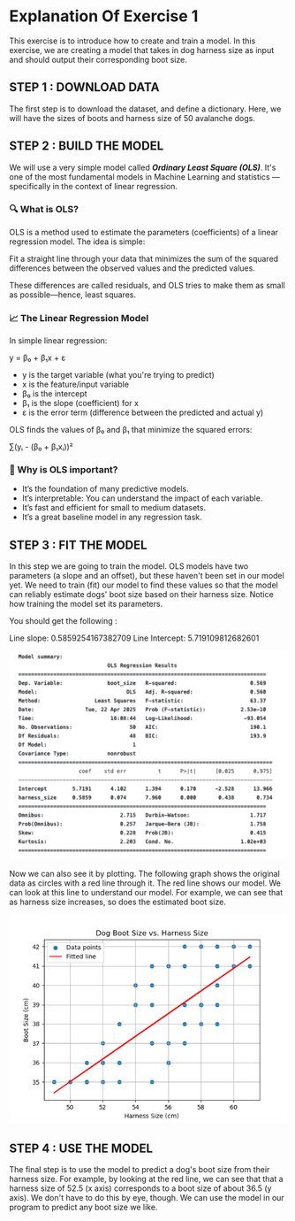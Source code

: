 # Explanation Of Exercise 1

This exercise is to introduce how to create and train a model. In this exercise, we are creating a model that takes in dog harness size as input and should output their corresponding boot size.

## STEP 1 : DOWNLOAD DATA

The first step is to download the dataset, and define a dictionary. Here, we will have the sizes of boots and harness size of 50 avalanche dogs. 

## STEP 2 : BUILD THE MODEL 

We will use a very simple model called ***Ordinary Least Square (OLS)***.
It's one of the most fundamental models in Machine Learning and statistics — specifically in the context of linear regression.

### 🔍 What is OLS?
OLS is a method used to estimate the parameters (coefficients) of a linear regression model. The idea is simple:

Fit a straight line through your data that minimizes the sum of the squared differences between the observed values and the predicted values.

These differences are called residuals, and OLS tries to make them as small as possible—hence, least squares.

### 📈 The Linear Regression Model
In simple linear regression:

  y = β₀ + β₁x + ε

- y is the target variable (what you're trying to predict)
- x is the feature/input variable
- β₀ is the intercept
- β₁ is the slope (coefficient) for x
- ε is the error term (difference between the predicted and actual y)

OLS finds the values of β₀ and β₁ that minimize the squared errors:

∑(yᵢ - (β₀ + β₁xᵢ))²

### 🧠 Why is OLS important?

- It’s the foundation of many predictive models.
- It’s interpretable: You can understand the impact of each variable.
- It’s fast and efficient for small to medium datasets.
- It’s a great baseline model in any regression task.

## STEP 3 : FIT THE MODEL 

In this step we are going to train the model. OLS models have two parameters (a slope and an offset), but these haven't been set in our model yet. 
We need to train (fit) our model to find these values so that the model can reliably estimate dogs' boot size based on their harness size.
Notice how training the model set its parameters.

You should get the following : 

Line slope: 0.5859254167382709
Line Intercept: 5.719109812682601

![Model Summary](images/Model_Summary.png)

Now we can also see it by plotting. The following graph shows the original data as circles with a red line through it. The red line shows our model.
We can look at this line to understand our model. For example, we can see that as harness size increases, so does the estimated boot size.


![Model Visualization](images/Graph.png)

## STEP 4 : USE THE MODEL 

The final step is to use the model to predict a dog's boot size from their harness size.
For example, by looking at the red line, we can see that that a harness size of 52.5 (x axis) corresponds to a boot size of about 36.5 (y axis).
We don't have to do this by eye, though. We can use the model in our program to predict any boot size we like.
